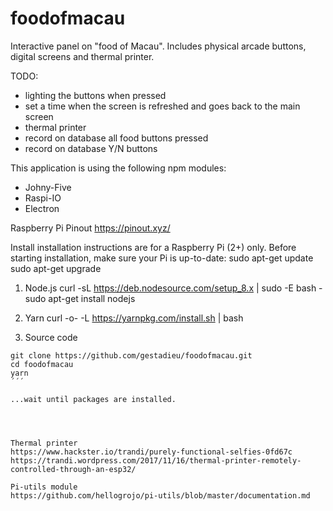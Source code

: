 # foodofmacau
Interactive panel on "food of Macau". Includes physical arcade buttons, digital screens and thermal printer.

TODO:
- lighting the buttons when pressed
- set a time when the screen is refreshed and goes back to the main screen
- thermal printer
- record on database all food buttons pressed
- record on database Y/N buttons

This application is using the following npm modules:
- Johny-Five
- Raspi-IO
- Electron

Raspberry Pi Pinout 
https://pinout.xyz/

Install
installation instructions are for a Raspberry Pi (2+) only.
Before starting installation, make sure your Pi is up-to-date:
sudo apt-get update
sudo apt-get upgrade

1. Node.js
curl -sL https://deb.nodesource.com/setup_8.x | sudo -E bash -  
sudo apt-get install nodejs

2. Yarn
curl -o- -L https://yarnpkg.com/install.sh | bash 

3. Source code
```
git clone https://github.com/gestadieu/foodofmacau.git
cd foodofmacau
yarn
´´´

...wait until packages are installed. 




Thermal printer
https://www.hackster.io/trandi/purely-functional-selfies-0fd67c 
https://trandi.wordpress.com/2017/11/16/thermal-printer-remotely-controlled-through-an-esp32/

Pi-utils module
https://github.com/hellogrojo/pi-utils/blob/master/documentation.md


